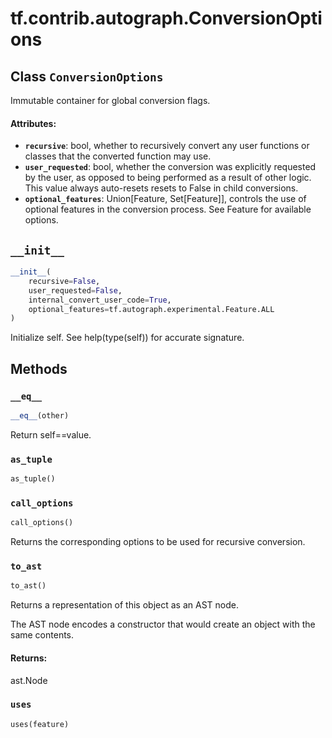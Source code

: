 <div itemscope itemtype="http://developers.google.com/ReferenceObject">
<meta itemprop="name" content="tf.contrib.autograph.ConversionOptions" />
<meta itemprop="path" content="Stable" />
<meta itemprop="property" content="__eq__"/>
<meta itemprop="property" content="__init__"/>
<meta itemprop="property" content="as_tuple"/>
<meta itemprop="property" content="call_options"/>
<meta itemprop="property" content="to_ast"/>
<meta itemprop="property" content="uses"/>
</div>

# tf.contrib.autograph.ConversionOptions

## Class `ConversionOptions`

Immutable container for global conversion flags.



<!-- Placeholder for "Used in" -->


#### Attributes:


* <b>`recursive`</b>: bool, whether to recursively convert any user functions or
  classes that the converted function may use.
* <b>`user_requested`</b>: bool, whether the conversion was explicitly requested by
  the user, as opposed to being performed as a result of other logic. This
  value always auto-resets resets to False in child conversions.
* <b>`optional_features`</b>: Union[Feature, Set[Feature]], controls the use of
  optional features in the conversion process. See Feature for available
  options.

<h2 id="__init__"><code>__init__</code></h2>

``` python
__init__(
    recursive=False,
    user_requested=False,
    internal_convert_user_code=True,
    optional_features=tf.autograph.experimental.Feature.ALL
)
```

Initialize self.  See help(type(self)) for accurate signature.




## Methods

<h3 id="__eq__"><code>__eq__</code></h3>

``` python
__eq__(other)
```

Return self==value.


<h3 id="as_tuple"><code>as_tuple</code></h3>

``` python
as_tuple()
```




<h3 id="call_options"><code>call_options</code></h3>

``` python
call_options()
```

Returns the corresponding options to be used for recursive conversion.


<h3 id="to_ast"><code>to_ast</code></h3>

``` python
to_ast()
```

Returns a representation of this object as an AST node.

The AST node encodes a constructor that would create an object with the
same contents.

#### Returns:

ast.Node


<h3 id="uses"><code>uses</code></h3>

``` python
uses(feature)
```






